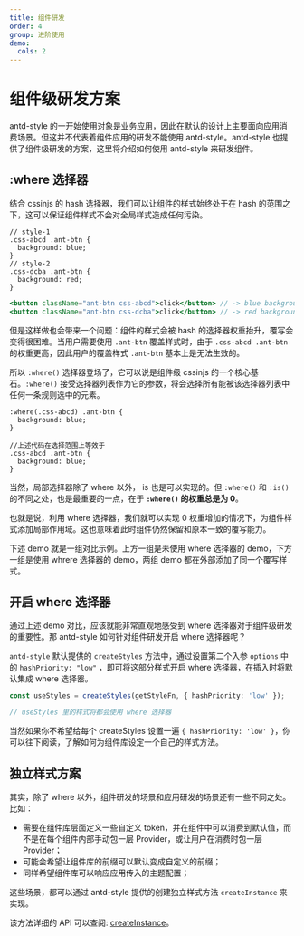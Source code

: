 ```yaml
---
title: 组件研发
order: 4
group: 进阶使用
demo:
  cols: 2
---
```


# 组件级研发方案

antd-style 的一开始使用对象是业务应用，因此在默认的设计上主要面向应用消费场景。但这并不代表着组件应用的研发不能使用 antd-style。antd-style 也提供了组件级研发的方案，这里将介绍如何使用 antd-style 来研发组件。

## :where 选择器

结合 cssinjs 的 hash 选择器，我们可以让组件的样式始终处于在 hash 的范围之下，这可以保证组件样式不会对全局样式造成任何污染。

```less
// style-1
.css-abcd .ant-btn {
  background: blue;
}
// style-2
.css-dcba .ant-btn {
  background: red;
}
```

```jsx | pure
<button className="ant-btn css-abcd">click</button> // -> blue background
<button className="ant-btn css-dcba">click</button> // -> red background
```

但是这样做也会带来一个问题：组件的样式会被 hash 的选择器权重抬升，覆写会变得很困难。当用户需要使用 `.ant-btn` 覆盖样式时，由于 `.css-abcd .ant-btn` 的权重更高，因此用户的覆盖样式 `.ant-btn` 基本上是无法生效的。

所以 `:where()` 选择器登场了，它可以说是组件级 cssinjs 的一个核心基石。`:where()` 接受选择器列表作为它的参数，将会选择所有能被该选择器列表中任何一条规则选中的元素。

```less
:where(.css-abcd) .ant-btn {
  background: blue;
}

//上述代码在选择范围上等效于
.css-abcd .ant-btn {
  background: blue;
}
```

当然，局部选择器除了 where 以外， is 也是可以实现的。但 `:where()` 和 `:is()` 的不同之处，也是最重要的一点，在于 **`:where()` 的权重总是为 0**。

也就是说，利用 where 选择器，我们就可以实现 0 权重增加的情况下，为组件样式添加局部作用域。这也意味着此时组件仍然保留和原本一致的覆写能力。

下述 demo 就是一组对比示例。上方一组是未使用 where 选择器的 demo，下方一组是使用 whrere 选择器的 demo，两组 demo 都在外部添加了同一个覆写样式。

<code src="../demos/guide/component-usage/demo"></code>

## 开启 where 选择器

通过上述 demo 对比，应该就能非常直观地感受到 where 选择器对于组件级研发的重要性。那 antd-style 如何针对组件研发开启 where 选择器呢？

`antd-style` 默认提供的 `createStyles` 方法中，通过设置第二个入参 `options` 中的 `hashPriority: "low"` ，即可将这部分样式开启 where 选择器，在插入时将默认集成 where 选择器。

```ts
const useStyles = createStyles(getStyleFn, { hashPriority: 'low' });

// useStyles 里的样式将都会使用 where 选择器
```

当然如果你不希望给每个 createStyles 设置一遍 `{ hashPriority: 'low' }`，你可以往下阅读，了解如何为组件库设定一个自己的样式方法。

## 独立样式方案

其实，除了 where 以外，组件研发的场景和应用研发的场景还有一些不同之处。比如：

- 需要在组件库层面定义一些自定义 token，并在组件中可以消费到默认值，而不是在每个组件内部手动包一层 Provider，或让用户在消费时包一层 Provider；
- 可能会希望让组件库的前缀可以默认变成自定义的前缀；
- 同样希望组件库可以响应应用传入的主题配置；

这些场景，都可以通过 antd-style 提供的创建独立样式方法 `createInstance` 来实现。

该方法详细的 API 可以查阅: [createInstance](/api/create-instance)。

